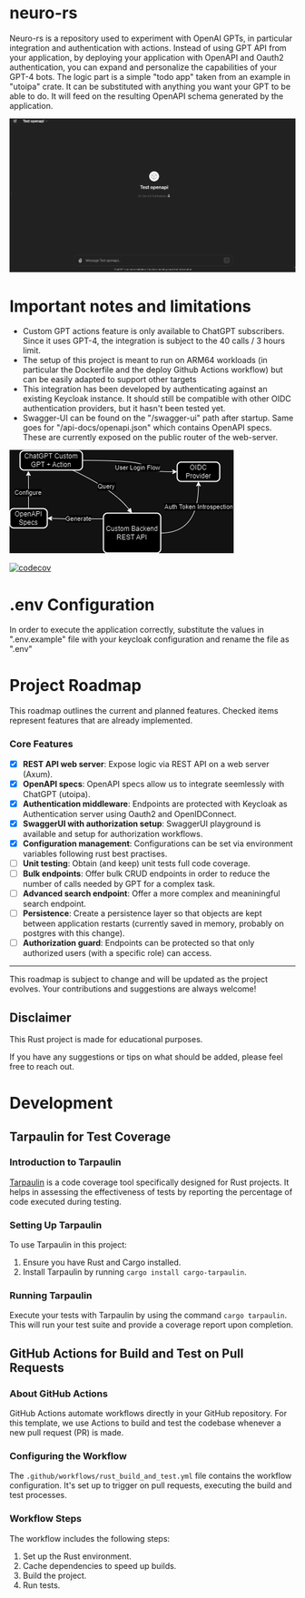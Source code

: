 # neuro-rs
Neuro-rs is a repository used to experiment with OpenAI GPTs, in particular integration and authentication with actions.
Instead of using GPT API from your application, by deploying your application with OpenAPI and Oauth2 authentication, you can expand and personalize the capabilities of your GPT-4 bots.
The logic part is a simple "todo app" taken from an example in "utoipa" crate. It can be substituted with anything you want your GPT to be able to do. It will feed on the resulting OpenAPI schema generated by the application.

![How the integration works](docs/images/testOpenAPI.gif)
# Important notes and limitations
- Custom GPT actions feature is only available to ChatGPT subscribers. Since it uses GPT-4, the integration is subject to the 40 calls / 3 hours limit.
- The setup of this project is meant to run on ARM64 workloads (in particular the Dockerfile and the deploy Github Actions workflow) but can be easily adapted to support other targets
- This integration has been developed by authenticating against an existing Keycloak instance. It should still be compatible with other OIDC authentication providers, but it hasn't been tested yet.
- Swagger-UI can be found on the "/swagger-ui" path after startup. Same goes for "/api-docs/openapi.json" which contains OpenAPI specs. These are currently exposed on the public router of the web-server.


![Flow](docs/images/flow.png)

[![codecov](https://codecov.io/gh/danigrb/neuro-rs/graph/badge.svg?token=8KHSRXX0PY)](https://codecov.io/gh/danigrb/neuro-rs)

# .env Configuration
In order to execute the application correctly, substitute the values in ".env.example" file with your keycloak configuration and rename the file as ".env"

# Project Roadmap

This roadmap outlines the current and planned features. Checked items represent features that are already implemented.

###  Core Features
- [X] **REST API web server**: Expose logic via REST API on a web server (Axum). 
- [X] **OpenAPI specs**: OpenAPI specs allow us to integrate seemlessly with ChatGPT (utoipa). 
- [X] **Authentication middleware**: Endpoints are protected with Keycloak as Authentication server using Oauth2 and OpenIDConnect. 
- [X] **SwaggerUI with authorization setup**: SwaggerUI playground is available and setup for authorization workflows. 
- [X] **Configuration management**: Configurations can be set via environment variables following rust best practises.
- [ ] **Unit testing**: Obtain (and keep) unit tests full code coverage.
- [ ] **Bulk endpoints**: Offer bulk CRUD endpoints in order to reduce the number of calls needed by GPT for a complex task.
- [ ] **Advanced search endpoint**: Offer a more complex and meaniningful search endpoint.
- [ ] **Persistence**: Create a persistence layer so that objects are kept between application restarts (currently saved in memory, probably on postgres with this change).
- [ ] **Authorization guard**: Endpoints can be protected so that only authorized users (with a specific role) can access.

---

This roadmap is subject to change and will be updated as the project evolves. Your contributions and suggestions are always welcome!

## Disclaimer

This Rust project is made for educational purposes.

If you have any suggestions or tips on what should be added, please feel free to reach out.

# Development

## Tarpaulin for Test Coverage

### Introduction to Tarpaulin

[Tarpaulin](https://github.com/xd009642/tarpaulin) is a code coverage tool specifically designed for Rust projects. It helps in assessing the effectiveness of tests by reporting the percentage of code executed during testing.

### Setting Up Tarpaulin

To use Tarpaulin in this project:

1. Ensure you have Rust and Cargo installed.
2. Install Tarpaulin by running `cargo install cargo-tarpaulin`.

### Running Tarpaulin

Execute your tests with Tarpaulin by using the command `cargo tarpaulin`. This will run your test suite and provide a coverage report upon completion.

## GitHub Actions for Build and Test on Pull Requests

### About GitHub Actions

GitHub Actions automate workflows directly in your GitHub repository. For this template, we use Actions to build and test the codebase whenever a new pull request (PR) is made.

### Configuring the Workflow

The `.github/workflows/rust_build_and_test.yml` file contains the workflow configuration. It's set up to trigger on pull requests, executing the build and test processes.

### Workflow Steps

The workflow includes the following steps:

1. Set up the Rust environment.
2. Cache dependencies to speed up builds.
3. Build the project.
4. Run tests.

